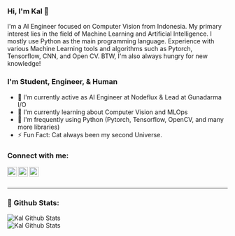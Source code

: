 ### Hi, I'm Kal 👋

I'm a AI Engineer focused on Computer Vision from Indonesia. My primary interest lies in the field of Machine Learning and Artificial Intelligence. I mostly use Python as the main programming language. Experience with various Machine Learning tools and algorithms such as Pytorch, Tensorflow, CNN, and Open CV. BTW, I'm also always hungry for new knowledge!

### I'm Student, Engineer, & Human
- 🏢 I'm currently active as AI Engineer at Nodeflux & Lead at Gunadarma I/O
- 🚀 I'm currently learning about Computer Vision and MLOps
- 👋 I'm frequently using Python (Pytorch, Tensorflow, OpenCV, and many more libraries)
- ⚡ Fun Fact: Cat always been my second Universe.

### Connect with me:

[<img align="left" alt="hklard | Linkedin" width="22px" src="https://cdn.jsdelivr.net/npm/simple-icons@v4/icons/linkedin.svg">][linkedin]
[<img align="left" alt="hklard | Twitter" width="22px" src="https://cdn.jsdelivr.net/npm/simple-icons@v4/icons/twitter.svg">][twitter]
[<img align="left" alt="hklard | Instagram" width="22px" src="https://cdn.jsdelivr.net/npm/simple-icons@v4/icons/instagram.svg">][instagram]

<br/>
<br/>

---
### 🌟 Github Stats:

<img align="left" alt="Kal Github Stats" src="https://github-readme-stats.vercel.app/api?username=Clayrisee&show_icons=true&theme=tokyonight">

<br/>

<img align="left" alt="Kal Github Stats" src="https://github-readme-stats.vercel.app/api/top-langs/?username=Clayrisee&layout=compact&theme=tokyonight">

[linkedin]: https://www.linkedin.com/in/haikalardikatama/
[twitter]: https://twitter.com/hklard
[instagram]: https://www.instagram.com/hklard/
